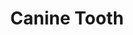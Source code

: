 --- 
title: "Canine Tooth"
publishdate: "2019-8-26T16:48:46+02:00"
src: "https://365manga.net/manga/canine-tooth"
image: "https://data.365manga.net/images/thumbnails/6376-canine-tooth.jpg"
description: "A vampire is able to escape near death by making a deal with the devil…. In order to obtain a fresh woman’s blood to be offered to the devil, the vampire becomes even more malicious than the devil himself…"
---